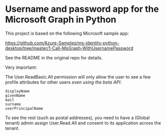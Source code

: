 # Username and password app for the Microsoft Graph in Python
This project is based on the following Microsoft sample app:

https://github.com/Azure-Samples/ms-identity-python-desktop/tree/master/1-Call-MsGraph-WithUsernamePassword

See the README in the original repo for details.

Very important:

The User.ReadBasic.All permission will only allow the user to see a few
profile attributes for other users _even using the beta API_:

```
displayName
givenName
mail
surname
userPrincipalName
```

To see the rest (such as postal addresses), you need to have a (Global tenant) admin assign
User.Read.All and consent to its application across the tenant.
